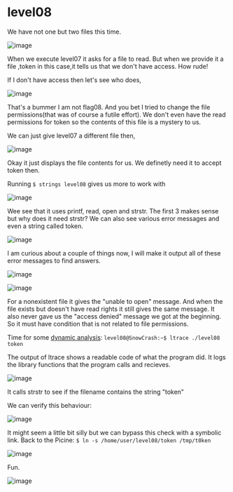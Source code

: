 # level08
We have not one but two files this time.

![image](https://github.com/user-attachments/assets/0f51ad1d-7c4b-4a1d-8210-33f0ade20606)

When we execute level07 it asks for a file to read. But when we provide it a file ,token in this case,it tells us that we don't have access. How rude!

If I don't have access then let's see who does,

![image](https://github.com/user-attachments/assets/4fecdfd8-e6f4-4ceb-9f4e-5c60d7066221)

That's a bummer I am not flag08. And you bet I tried to change the file permissions(that was of course a futile effort). We don't even have the read permissions for token so the contents of this file is a mystery to us.

We can just give level07 a different file then,

![image](https://github.com/user-attachments/assets/896750d1-dd2c-4dd6-8b61-e04e0dd44a54)

Okay it just displays the file contents for us. We definetly need it to accept token then.

Running `$ strings level08` gives us more to work with

![image](https://github.com/user-attachments/assets/de05e8b0-b144-4f5b-99fa-09e5ab385ae4)

Wee see that it uses printf, read, open and strstr. The first 3 makes sense but why does it need strstr? We can also see various error messages and even a string called token.

![image](https://github.com/user-attachments/assets/3a6df06c-642d-416d-b47a-08644da20203)

I am curious about a couple of things now, I will make it output all of these error messages to find answers.

![image](https://github.com/user-attachments/assets/ff73443b-d383-4857-97b4-b7bbcfe00a54)

![image](https://github.com/user-attachments/assets/0807852f-55dc-404f-9b06-1c57e62cb0c0)

For a nonexistent file it gives the "unable to open" message. And when the file exists but doesn't have read rights it still gives the same message. It also never gave us the "access denied" message we got at the beginning. So it must have condition that is not related to file permissions.

Time for some [dynamic analysis](https://www.codementor.io/@packt/reverse-engineering-a-linux-executable-hello-world-rjceryk5d): `level08@SnowCrash:~$ ltrace ./level08 token`

The output of ltrace shows a readable code of what the program did. It logs the library functions that the program calls and recieves.

![image](https://github.com/user-attachments/assets/8902f3e0-f30a-4cf1-b676-3c9e57314cec)

It calls strstr to see if the filename contains the string "token"

We can verify this behaviour:

![image](https://github.com/user-attachments/assets/17e90802-1582-425c-ae53-cc5a11e34731)

It might seem a little bit silly but we can bypass this check with a symbolic link. Back to the Picine: `$ ln -s /home/user/level08/token /tmp/t0ken` 

![image](https://github.com/user-attachments/assets/91c0c5ea-1025-41b6-87bd-fe7525675e60)

Fun.

![image](https://github.com/user-attachments/assets/2e302dcc-1018-47dc-afcf-16f65edc6fdb)
